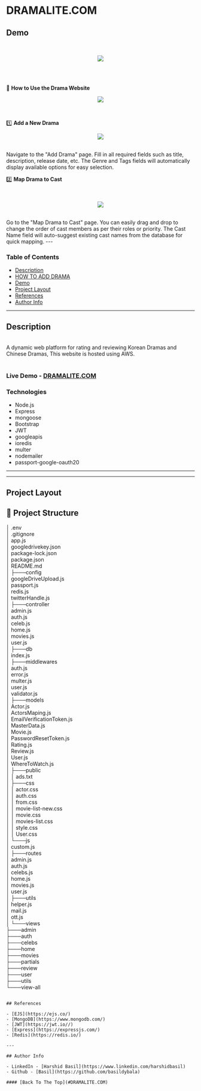 
# DRAMALITE.COM

## Demo
<br>
<p align="center">
  <img  src="/images/other/ScreenShot4.jpg"  > 
</p>
<br>

<br>

📖 **How to Use the Drama Website** 
<br>
<p align="center">
  <img  src="/images/other/ScreenShot1.png"  > 
</p>
<br>

1️⃣ **Add a New Drama**
<br>
<p align="center">
  <img  src="/images/other/ScreenShot2.png"  > 
</p>
<br>
Navigate to the "Add Drama" page.
Fill in all required fields such as title, description, release date, etc.
The Genre and Tags fields will automatically display available options for easy selection.

2️⃣ **Map Drama to Cast**

<br>
<p align="center">
  <img  src="/images/other/ScreenShot3.png"  > 
</p>
<br>
Go to the "Map Drama to Cast" page.
You can easily drag and drop to change the order of cast members as per their roles or priority.
The Cast Name field will auto-suggest existing cast names from the database for quick mapping. 
---

### Table of Contents

- [Description](#Description)
- [HOW TO ADD DRAMA](#Description)
- [Demo](#demo)
- [Project Layout](#project-layout)
- [References](#references)
- [Author Info](#author-info)

---

## Description
<br>
A dynamic web platform for rating and reviewing Korean Dramas and Chinese Dramas, This website is hosted using AWS.
<br>
<br>

### Live Demo - [DRAMALITE.COM](https://dramalite.com/)


### Technologies

- Node.js
- Express 
- mongoose
- Bootstrap
- JWT
- googleapis
- ioredis
- multer
- nodemailer
- passport-google-oauth20



---






---

## Project Layout
## 📂 Project Structure

│   .env  
│   .gitignore  
│   app.js  
│   googledrivekey.json  
│   package-lock.json  
│   package.json  
│   README.md  
│
├───config  
│       googleDriveUpload.js  
│       passport.js  
│       redis.js  
│       twitterHandle.js  
│
├───controller  
│       admin.js  
│       auth.js  
│       celeb.js  
│       home.js  
│       movies.js  
│       user.js  
│
├───db  
│       index.js  
│
├───middlewares  
│       auth.js  
│       error.js  
│       multer.js  
│       user.js  
│       validator.js  
│
├───models  
│       Actor.js  
│       ActorsMaping.js  
│       EmailVerificationToken.js  
│       MasterData.js  
│       Movie.js  
│       PasswordResetToken.js  
│       Rating.js  
│       Review.js  
│       User.js  
│       WhereToWatch.js  
│
├───public  
│   │   ads.txt  
│   ├───css  
│   │       actor.css  
│   │       auth.css  
│   │       from.css  
│   │       movie-list-new.css  
│   │       movie.css  
│   │       movies-list.css  
│   │       style.css  
│   │       User.css  
│   └───js  
│           custom.js  
│
├───routes  
│       admin.js  
│       auth.js  
│       celebs.js  
│       home.js  
│       movies.js  
│       user.js  
│
├───utils  
│       helper.js  
│       mail.js  
│       ott.js  
│
└───views  
    ├───admin  
    ├───auth  
    ├───celebs  
    ├───home  
    ├───movies  
    ├───partials  
    ├───review  
    ├───user  
    ├───utils  
    └───view-all  
  

```

## References

- [EJS](https://ejs.co/)
- [MongoDB](https://www.mongodb.com/)
- [JWT](https://jwt.io//)
- [Express](https://expressjs.com/)
- [Redis](https://redis.io/)

---

## Author Info

- LinkedIn - [Harshid Basil](https://www.linkedin.com/harshidbasil)
- Github - [Basil](https://github.com/basildybala)

#### [Back To The Top](#DRAMALITE.COM)




